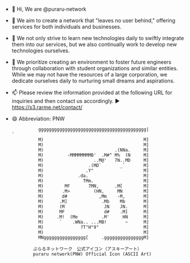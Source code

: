 - 👋 Hi, We are @puraru-network
- 👀 We aim to create a network that "leaves no user behind," offering services for both individuals and businesses.
- 🌱 We not only strive to learn new technologies daily to swiftly integrate them into our services, but we also continually work to develop new technologies ourselves.
- 💞️ We prioritize creating an environment to foster future engineers through collaboration with student organizations and similar entities. While we may not have the resources of a large corporation, we dedicate ourselves daily to nurturing small dreams and aspirations.
- 📫 Please review the information provided at the following URL for inquiries and then contact us accordingly.
  ▶ https://s3.rarme.net/contact/
- 😄 Abbreviation: PNW








                ggggggggggggggggggggggggggggggggggggggggg|               `
                M)                                      M]
                M)                                      M]
                M)                           .(NNa.     M]
                M)         -MMMMMMMMB'  .M#^ M%  (N     M]
                M)                   ..M@'   7N..MD     M]
                M)                 .(MD`       _`       M]
                M)                .Y"                   M]
                M)             .da.                     M]
                M)               TMm.                   M]
                M)        MF       7MN,      .M[        M]
                M)       .M>         (HN,     MN        M]
                M)       d#            ,Mm    -M,       M]
                M)      .M]             .Mb    Mb       M]
                M)      (M               JN    JN.      M]
                M)      MF               d#    .M]      M]
                M)     .M!  (Me         .M'     HN      M]
                M)      `    .WNa.. ...MB!       ~      M]
                M)              ?T"H"9"                 M]
                M)                                      M]
                MNgggggggggggggggg[     .gggggggggggggggM]

              ぷらるネットワーク　公式アイコン（アスキーアート）
              puraru network(PNW) Official Icon (ASCII Art)
